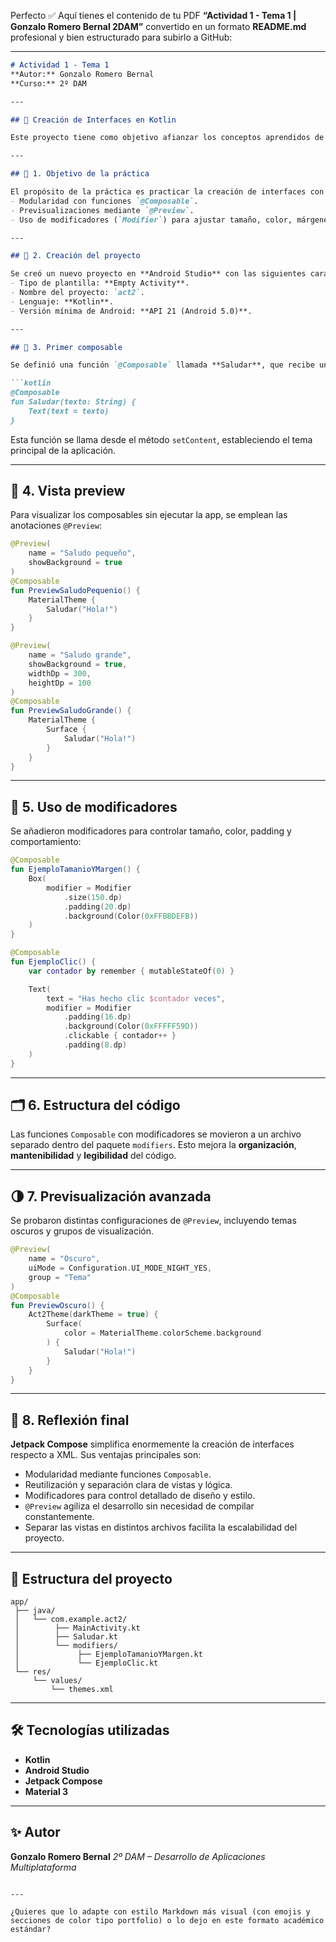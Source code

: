 Perfecto ✅ Aquí tienes el contenido de tu PDF **“Actividad 1 - Tema 1 | Gonzalo Romero Bernal 2DAM”** convertido en un formato **README.md** profesional y bien estructurado para subirlo a GitHub:

---

````markdown
# Actividad 1 - Tema 1  
**Autor:** Gonzalo Romero Bernal  
**Curso:** 2º DAM  

---

## 📘 Creación de Interfaces en Kotlin

Este proyecto tiene como objetivo afianzar los conceptos aprendidos de **Jetpack Compose** mediante la creación de una interfaz sencilla en **Kotlin**, utilizando funciones `@Composable`, previsualizaciones con `@Preview` y modificadores para personalizar la apariencia y disposición de los elementos.

---

## 🧩 1. Objetivo de la práctica

El propósito de la práctica es practicar la creación de interfaces con **Jetpack Compose**, aplicando conceptos de:
- Modularidad con funciones `@Composable`.
- Previsualizaciones mediante `@Preview`.
- Uso de modificadores (`Modifier`) para ajustar tamaño, color, márgenes y comportamiento.

---

## 🚀 2. Creación del proyecto

Se creó un nuevo proyecto en **Android Studio** con las siguientes características:
- Tipo de plantilla: **Empty Activity**.  
- Nombre del proyecto: `act2`.  
- Lenguaje: **Kotlin**.  
- Versión mínima de Android: **API 21 (Android 5.0)**.

---

## 🧱 3. Primer composable

Se definió una función `@Composable` llamada **Saludar**, que recibe un parámetro `texto` para hacerla reutilizable.

```kotlin
@Composable
fun Saludar(texto: String) {
    Text(text = texto)
}
````

Esta función se llama desde el método `setContent`, estableciendo el tema principal de la aplicación.

---

## 🧪 4. Vista preview

Para visualizar los composables sin ejecutar la app, se emplean las anotaciones `@Preview`:

```kotlin
@Preview(
    name = "Saludo pequeño",
    showBackground = true
)
@Composable
fun PreviewSaludoPequenio() {
    MaterialTheme {
        Saludar("Hola!")
    }
}

@Preview(
    name = "Saludo grande",
    showBackground = true,
    widthDp = 300,
    heightDp = 100
)
@Composable
fun PreviewSaludoGrande() {
    MaterialTheme {
        Surface {
            Saludar("Hola!")
        }
    }
}
```

---

## 🎨 5. Uso de modificadores

Se añadieron modificadores para controlar tamaño, color, padding y comportamiento:

```kotlin
@Composable
fun EjemploTamanioYMargen() {
    Box(
        modifier = Modifier
            .size(150.dp)
            .padding(20.dp)
            .background(Color(0xFFBBDEFB))
    )
}

@Composable
fun EjemploClic() {
    var contador by remember { mutableStateOf(0) }

    Text(
        text = "Has hecho clic $contador veces",
        modifier = Modifier
            .padding(16.dp)
            .background(Color(0xFFFFF59D))
            .clickable { contador++ }
            .padding(8.dp)
    )
}
```

---

## 🗂️ 6. Estructura del código

Las funciones `Composable` con modificadores se movieron a un archivo separado dentro del paquete `modifiers`.
Esto mejora la **organización**, **mantenibilidad** y **legibilidad** del código.

---

## 🌗 7. Previsualización avanzada

Se probaron distintas configuraciones de `@Preview`, incluyendo temas oscuros y grupos de visualización.

```kotlin
@Preview(
    name = "Oscuro",
    uiMode = Configuration.UI_MODE_NIGHT_YES,
    group = "Tema"
)
@Composable
fun PreviewOscuro() {
    Act2Theme(darkTheme = true) {
        Surface(
            color = MaterialTheme.colorScheme.background
        ) {
            Saludar("Hola!")
        }
    }
}
```

---

## 💭 8. Reflexión final

**Jetpack Compose** simplifica enormemente la creación de interfaces respecto a XML.
Sus ventajas principales son:

* Modularidad mediante funciones `Composable`.
* Reutilización y separación clara de vistas y lógica.
* Modificadores para control detallado de diseño y estilo.
* `@Preview` agiliza el desarrollo sin necesidad de compilar constantemente.
* Separar las vistas en distintos archivos facilita la escalabilidad del proyecto.

---

## 📂 Estructura del proyecto

```
app/
 ├── java/
 │   └── com.example.act2/
 │        ├── MainActivity.kt
 │        ├── Saludar.kt
 │        └── modifiers/
 │             ├── EjemploTamanioYMargen.kt
 │             └── EjemploClic.kt
 └── res/
     └── values/
         └── themes.xml
```

---

## 🛠️ Tecnologías utilizadas

* **Kotlin**
* **Android Studio**
* **Jetpack Compose**
* **Material 3**

---

## ✨ Autor

**Gonzalo Romero Bernal**
*2º DAM – Desarrollo de Aplicaciones Multiplataforma*

```

---

¿Quieres que lo adapte con estilo Markdown más visual (con emojis y secciones de color tipo portfolio) o lo dejo en este formato académico estándar?
```
